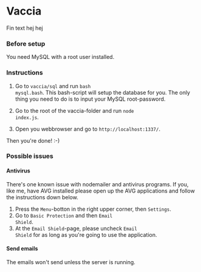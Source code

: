 # Vaccia
Fin text hej hej


### Before setup
You need MySQL with a root user installed.

### Instructions
1. Go to <code>vaccia/sql</code> and run <code>bash mysql.bash</code>. 
This bash-script will setup the database for you. The only thing you need to do is to input your MySQL root-password.

2. Go to the root of the vaccia-folder and run <code>node index.js</code>.

3. Open you webbrowser and go to <code>http://localhost:1337/</code>.

Then you're done! :-)


### Possible issues
#### Antivirus
There's one known issue with nodemailer and antivirus programs. If you, like me, have AVG installed please open up the AVG applications and follow the instructions down below.

1. Press the <code>Menu</code>-botton in the right upper corner, then <code>Settings</code>.
2. Go to <code>Basic Protection</code> and then <code>Email Shield</code>.
3. At the <code>Email Shield</code>-page, please uncheck <code>Email Shield</code> for as long as you're going to use the application. 



#### Send emails
The emails won't send unless the server is running. 
